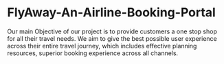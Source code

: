 # FlyAway-An-Airline-Booking-Portal
Our main Objective of our project is to provide customers a one stop shop for all their travel needs. We aim to give the best possible user experience across their entire travel journey, which includes effective planning resources, superior booking experience across all channels. 
